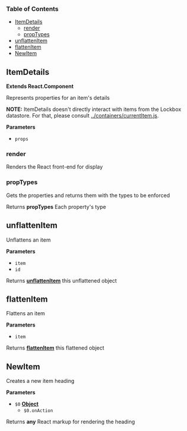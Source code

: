 <!-- Generated by documentation.js. Update this documentation by updating the source code. -->

### Table of Contents

-   [ItemDetails](#itemdetails)
    -   [render](#render)
    -   [propTypes](#proptypes)
-   [unflattenItem](#unflattenitem)
-   [flattenItem](#flattenitem)
-   [NewItem](#newitem)

## ItemDetails

**Extends React.Component**

Represents properties for an item's details

**NOTE:** ItemDetails doesn't directly interact with items from the Lockbox
datastore. For that, please consult [../containers/currentItem.js](../containers/currentItem.js).

**Parameters**

-   `props`  

### render

Renders the React front-end for display

### propTypes

Gets the properties and returns them with the types to be enforced

Returns **propTypes** Each property's type

## unflattenItem

Unflattens an item

**Parameters**

-   `item`  
-   `id`  

Returns **[unflattenItem](#unflattenitem)** this unflattened object

## flattenItem

Flattens an item

**Parameters**

-   `item`  

Returns **[flattenItem](#flattenitem)** this flattened object

## NewItem

Creates a new item heading

**Parameters**

-   `$0` **[Object](https://developer.mozilla.org/en-US/docs/Web/JavaScript/Reference/Global_Objects/Object)** 
    -   `$0.onAction`  

Returns **any** React markup for rendering the heading
